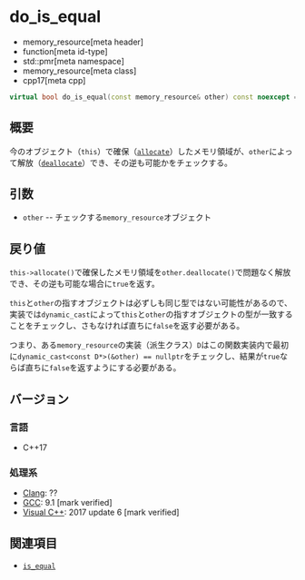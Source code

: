 # do_is_equal
* memory_resource[meta header]
* function[meta id-type]
* std::pmr[meta namespace]
* memory_resource[meta class]
* cpp17[meta cpp]

```cpp
virtual bool do_is_equal(const memory_resource& other) const noexcept = 0;
```

## 概要
今のオブジェクト（`this`）で確保（[`allocate`](allocate.md)）したメモリ領域が、`other`によって解放（[`deallocate`](deallocate.md)）でき、その逆も可能かをチェックする。

## 引数
- `other` -- チェックする`memory_resource`オブジェクト

## 戻り値
`this->allocate()`で確保したメモリ領域を`other.deallocate()`で問題なく解放でき、その逆も可能な場合に`true`を返す。

`this`と`other`の指すオブジェクトは必ずしも同じ型ではない可能性があるので、実装では`dynamic_cast`によって`this`と`other`の指すオブジェクトの型が一致することをチェックし、さもなければ直ちに`false`を返す必要がある。

つまり、ある`memory_resource`の実装（派生クラス）`D`はこの関数実装内で最初に`dynamic_cast<const D*>(&other) == nullptr`をチェックし、結果が`true`ならば直ちに`false`を返すようにする必要がある。

## バージョン
### 言語
- C++17

### 処理系
- [Clang](/implementation.md#clang): ??
- [GCC](/implementation.md#gcc): 9.1 [mark verified]
- [Visual C++](/implementation.md#visual_cpp): 2017 update 6 [mark verified]

## 関連項目
- [`is_equal`](is_equal.md)

